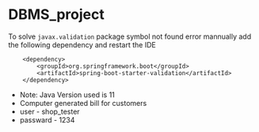 # DBMS_project

To solve `javax.validation` package symbol not found error mannually add the following dependency and restart the IDE


		<dependency>
			<groupId>org.springframework.boot</groupId>
			<artifactId>spring-boot-starter-validation</artifactId>
		</dependency>

 - Note: Java Version used is 11
 - Computer generated bill for customers
 - user - shop_tester
 - passward - 1234
 
